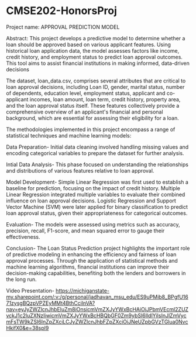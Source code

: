 # CMSE202-HonorsProj
Project name: APPROVAL PREDICTION MODEL

Abstract:
This project develops a predictive model to determine whether a loan should be approved based on various applicant features. Using historical loan application data, the model assesses factors like income, credit history, and employment status to predict loan approval outcomes. This tool aims to assist financial institutions in making informed, data-driven decisions

The dataset, loan_data.csv, comprises several attributes that are critical to loan approval decisions, including Loan ID, gender, marital status, number of dependents, education level, employment status, applicant and co-applicant incomes, loan amount, loan term, credit history, property area, and the loan approval status itself. These features collectively provide a comprehensive overview of an applicant's financial and personal background, which are essential for assessing their eligibility for a loan.

The methodologies implemented in this project encompass a range of statistical techniques and machine learning models:

Data Preparation-
Initial data cleaning involved handling missing values and encoding categorical variables to prepare the dataset for further analysis.

Intial Data Analysis-
This phase focused on understanding the relationships and distributions of various features relative to loan approval.

Model Development-
Simple Linear Regression was first used to establish a baseline for prediction, focusing on the impact of credit history.
Multiple Linear Regression integrated multiple variables to evaluate their combined influence on loan approval decisions.
Logistic Regression and Support Vector Machine (SVM) were later applied for binary classification to predict loan approval status, given their appropriateness for categorical outcomes.

Evaluation-
The models were assessed using metrics such as accuracy, precision, recall, F1-score, and mean squared error to gauge their effectiveness.

Conclusion-
The Loan Status Prediction project highlights the important role of predictive modeling in enhancing the efficiency and fairness of loan approval processes. Through the application of  statistical methods and machine learning algorithms, financial institutions can improve their decision-making capabilities, benefiting both the lenders and borrowers in the long run.


Video Presentation-
https://michiganstate-my.sharepoint.com/:v:/g/personal/jadhavan_msu_edu/ES9uPMib8_BPgfU1671zysgBQzpVPZEyMMt4BthCcilnVA?nav=eyJyZWZlcnJhbEluZm8iOnsicmVmZXJyYWxBcHAiOiJPbmVEcml2ZUZvckJ1c2luZXNzIiwicmVmZXJyYWxBcHBQbGF0Zm9ybSI6IldlYiIsInJlZmVycmFsTW9kZSI6InZpZXciLCJyZWZlcnJhbFZpZXciOiJNeUZpbGVzTGlua0NvcHkifX0&e=38spl9
